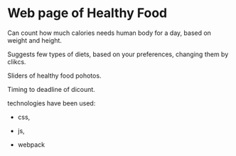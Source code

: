 # Web page of Healthy Food   

Can count how much calories needs human body for a day, based on weight and height. 
	

Suggests few types of diets, based on your preferences, changing them by clikcs. 

		
Sliders of healthy food pohotos. 

	
Timing to deadline of dicount. 
	

technologies have been used: 
	
 - css,
   	
 - js,
  	 
 - webpack

 
